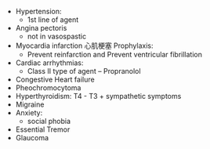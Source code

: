 - Hypertension: 
	- 1st line of agent
- Angina pectoris 
	- not in vasospastic
- Myocardia infarction 心肌梗塞 Prophylaxis: 
	- Prevent reinfarction and Prevent ventricular fibrillation
- Cardiac arrhythmias: 
	- Class II type of agent – Propranolol
- Congestive Heart failure
- Pheochromocytoma
- Hyperthyroidism: T4 - T3 + sympathetic symptoms
- Migraine
- Anxiety: 
	- social phobia
- Essential Tremor
- Glaucoma